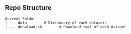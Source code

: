 ## Repo Structure

```
Current Folder
|---- data        # Dictionary of each datasets
|---- donwload.sh        # Download tool of each dataset

```
